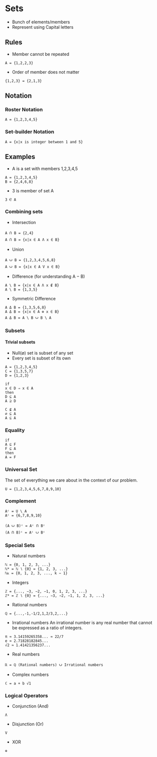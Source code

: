 # Sets
* Bunch of elements/members 
* Represent using Capital letters

## Rules
* Member cannot be repeated
```
A = {1,2,2,3} 
```
* Order of member does not matter
```
{1,2,3} = {2,1,3}
```
## Notation
### Roster Notation
```
A = {1,2,3,4,5}
```
### Set-builder Notation
```
A = {x|x is integer between 1 and 5}
```
## Examples
* A is a set with members 1,2,3,4,5
```
A = {1,2,3,4,5}
B = {2,4,6,8}
```
* 3 is member of set A
```
3 Ⲉ A 
```
### Combining sets

* Intersection
```
A 𝉅 B = {2,4}
A 𝉅 B = {x|x ∈ A Λ x ∈ B}
```
* Union
```
A 𝈱 B = {1,2,3,4,5,6,8}
A 𝈱 B = {x|x ∈ A V x ∈ B}
```
* Difference (for understanding A − B)
```
A \ B = {x|x ∈ A Λ x ∉ B}
A \ B = {1,3,5}
```
* Symmetric Difference
```
A Δ B = {1,3,5,6,8}
A Δ B = {x|x ∈ A ⊕ x ∈ B}
A Δ B = A \ B 𝈱 B \ A
```
### Subsets
#### Trivial subsets
* Null(∅) set is subset of any set
* Every set is subset of its own
```
A = {1,2,3,4,5}
C = {1,3,5,7}
D = {1,2,3}

if
x ∈ D ⇒ x ∈ A
then
D ⊆ A
A ⊇ D

C ⊈ A
∅ ⊆ A
A ⊆ A
```
### Equality
```
if
A ⊆ F
F ⊆ A
then
A = F
```
### Universal Set
The set of everything we care about in the context of our problem.
```
U = {1,2,3,4,5,6,7,8,9,10}
```
### Complement
```
Aᶜ = U \ A
Aᶜ = {6,7,8,9,10}

(A 𝈱 B)ᶜ = Aᶜ 𝉅 Bᶜ
(A 𝉅 B)ᶜ = Aᶜ 𝈱 Bᶜ
```
### Special Sets
* Natural numbers
```
ℕ = {0, 1, 2, 3, ...}
ℕ* = ℕ ∖ {0} = {1, 2, 3, ...}
ℕᴋ = {0, 1, 2, 3, ..., k − 1}
```
* Integers
```
ℤ = {..., −3, −2, −1, 0, 1, 2, 3, ...}
ℤ* = ℤ ∖ {0} = {..., −3, −2, −1, 1, 2, 3, ...}
```
* Rational numbers
```
ℚ = {...,-1,-1/2,1,2/3,2,...}
```
* Irrational numbers
An irrational number is any real number that cannot be expressed as a ratio of integers.
```
π ≈ 3.14159265358... ≈ 22/7
e ≈ 2.71828182845...
√2 ≈ 1.41421356237...
```
* Real numbers
```
ℝ = ℚ (Rational numbers) 𝈱 Irrational numbers
```
* Complex numbers
```
ℂ = a + b √1
```
### Logical Operators
* Conjunction (And)
```
Λ
```
* Disjunction (Or)
```
V
```
* XOR
```
⊕
```

